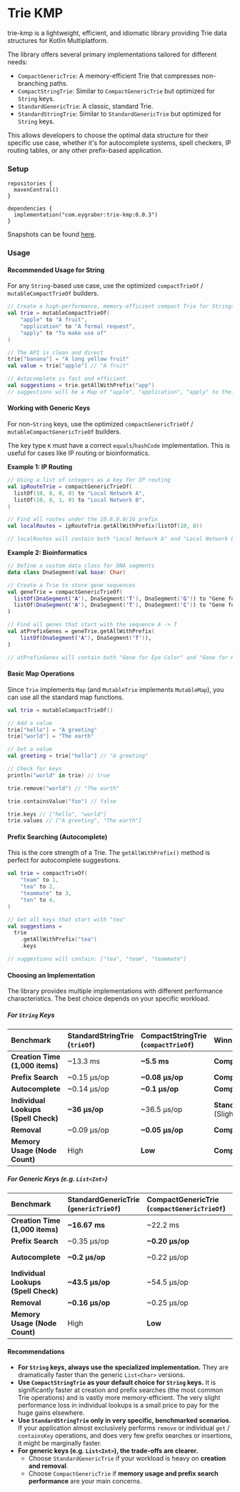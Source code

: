 # Trie KMP

trie-kmp is a lightweight, efficient, and idiomatic library providing Trie data structures for Kotlin Multiplatform.

The library offers several primary implementations tailored for different needs:

 - `CompactGenericTrie`: A memory-efficient Trie that compresses non-branching paths.
 - `CompactStringTrie`: Similar to `CompactGenericTrie` but optimized for `String` keys. 
 - `StandardGenericTrie`: A classic, standard Trie.
 - `StandardStringTrie`: Similar to `StandardGenericTrie` but optimized for `String` keys.

This allows developers to choose the optimal data structure for their specific use case, whether it's for
autocomplete systems, spell checkers, IP routing tables, or any other prefix-based application.

### Setup

```
repositories {
  mavenCentral()
}

dependencies {
  implementation("com.eygraber:trie-kmp:0.0.3")
}
```

Snapshots can be found [here](https://central.sonatype.org/publish/publish-portal-snapshots/#consuming-via-gradle).

### Usage

#### Recommended Usage for String

For any `String`-based use case, use the optimized `compactTrieOf` / `mutableCompactTrieOf` builders.

```kotlin
// Create a high-performance, memory-efficient compact Trie for Strings
val trie = mutableCompactTrieOf(
    "apple" to "A fruit",
    "application" to "A formal request",
    "apply" to "To make use of"
)

// The API is clean and direct
trie["banana"] = "A long yellow fruit"
val value = trie["apple"] // "A fruit"

// Autocomplete is fast and efficient
val suggestions = trie.getAllWithPrefix("app")
// suggestions will be a Map of "apple", "application", "apply" to their values
```

#### Working with Generic Keys

For non-`String` keys, use the optimized `compactGenericTrieOf` / `mutableCompactGenericTrieOf` builders.

The key type `K` must have a correct `equals`/`hashCode` implementation.
This is useful for cases like IP routing or bioinformatics.

**Example 1: IP Routing**

```kotlin
// Using a list of integers as a key for IP routing
val ipRouteTrie = compactGenericTrieOf(
  listOf(10, 8, 0, 0) to "Local Network A",
  listOf(10, 8, 1, 0) to "Local Network B",
)

// Find all routes under the 10.8.0.0/16 prefix
val localRoutes = ipRouteTrie.getAllWithPrefix(listOf(10, 8))

// localRoutes will contain both "Local Network A" and "Local Network B"
```

**Example 2: Bioinformatics**

```kotlin
// Define a custom data class for DNA segments
data class DnaSegment(val base: Char)

// Create a Trie to store gene sequences
val geneTrie = compactGenericTrieOf(
  listOf(DnaSegment('A'), DnaSegment('T'), DnaSegment('G')) to "Gene for Eye Color",
  listOf(DnaSegment('A'), DnaSegment('T'), DnaSegment('C')) to "Gene for Height",
)

// Find all genes that start with the sequence A -> T
val atPrefixGenes = geneTrie.getAllWithPrefix(
    listOf(DnaSegment('A'), DnaSegment('T')),
)

// atPrefixGenes will contain both "Gene for Eye Color" and "Gene for Height"
```

#### Basic Map Operations

Since `Trie` implements `Map` (and `MutableTrie` implements `MutableMap`), you can use all the standard map functions.

```kotlin
val trie = mutableCompactTrieOf()

// Add a value
trie["hello"] = "A greeting"
trie["world"] = "The earth"

// Get a value
val greeting = trie["hello"] // "A greeting"

// Check for keys
println("world" in trie) // true

trie.remove("world") // "The earth"

trie.containsValue("foo") // false

trie.keys // ["hello", "world"]
trie.values // ["A greeting", "The earth"]
```

#### Prefix Searching (Autocomplete)

This is the core strength of a Trie. The `getAllWithPrefix()` method is perfect for autocomplete suggestions.

```kotlin
val trie = compactTrieOf(
    "team" to 1,
    "tea" to 2,
    "teammate" to 3,
    "ten" to 4,
)

// Get all keys that start with "tea"
val suggestions = 
  trie
    .getAllWithPrefix("tea")
    .keys

// suggestions will contain: ["tea", "team", "teammate"]
```

#### Choosing an Implementation

The library provides multiple implementations with different performance characteristics.
The best choice depends on your specific workload.

##### For `String` Keys

| Benchmark                            | StandardStringTrie (`trieOf`) | CompactStringTrie (`compactTrieOf`) | Winner                            |
|:-------------------------------------|:------------------------------|:------------------------------------|:----------------------------------|
| **Creation Time (1,000 items)**      | ~13.3 ms                      | **~5.5 ms**                         | **CompactStringTrie**             |
| **Prefix Search**                    | ~0.15 µs/op                   | **~0.08 µs/op**                     | **CompactStringTrie**             |
| **Autocomplete**                     | ~0.14 µs/op                   | **~0.1 µs/op**                      | **CompactStringTrie**             |
| **Individual Lookups (Spell Check)** | **~36 µs/op**                 | ~36.5 µs/op                         | **StandardStringTrie** (Slightly) |
| **Removal**                          | ~0.09 µs/op                   | **~0.05 µs/op**                     | **CompactStringTrie**             |
| **Memory Usage (Node Count)**        | High                          | **Low**                             | **CompactStringTrie**             |

##### For Generic Keys (e.g. `List<Int>`)

| Benchmark                            | StandardGenericTrie (`genericTrieOf`) | CompactGenericTrie (`compactGenericTrieOf`) | Winner                             |
|:-------------------------------------|:--------------------------------------|:--------------------------------------------|:-----------------------------------|
| **Creation Time (1,000 items)**      | **~16.67 ms**                         | ~22.2 ms                                    | **StandardGenericTrie**            |
| **Prefix Search**                    | ~0.35 µs/op                           | **~0.20 µs/op**                             | **CompactGenericTrie**             |
| **Autocomplete**                     | **~0.2 µs/op**                        | ~0.22 µs/op                                 | **StandardGenericTrie** (Slightly) |
| **Individual Lookups (Spell Check)** | **~43.5 µs/op**                       | ~54.5 µs/op                                 | **StandardGenericTrie**            |
| **Removal**                          | **~0.16 µs/op**                       | ~0.25 µs/op                                 | **StandardGenericTrie**            |
| **Memory Usage (Node Count)**        | High                                  | **Low**                                     | **CompactGenericTrie**             |

#### Recommendations

 - **For `String` keys, always use the specialized implementation.** They are dramatically faster than the generic
   `List<Char>` versions.
 - **Use `CompactStringTrie` as your default choice for `String` keys.** It is significantly faster at creation and 
   prefix searches (the most common Trie operations) and is vastly more memory-efficient. The very slight performance
   loss in individual lookups is a small price to pay for the huge gains elsewhere.
 - **Use `StandardStringTrie` only in very specific, benchmarked scenarios.** If your application almost exclusively
   performs `remove` or individual `get` / `containsKey` operations, and does very few prefix searches or insertions,
   it might be marginally faster.
 - **For generic keys (e.g. `List<Int>`), the trade-offs are clearer.**
   - Choose `StandardGenericTrie` if your workload is heavy on **creation and removal**.
   - Choose `CompactGenericTrie` if **memory usage and prefix search performance** are your main concerns.
